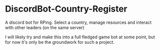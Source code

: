 # DiscordBot-Country-Register
A discord bot for RPing. Select a country, manage resources and interact with other leaders (on the same server)

I will likely try and make this into a full fledged game bot at some point, but for now it's only be the groundwork for such a project.
